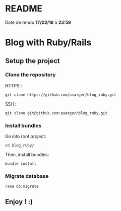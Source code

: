 # README

Date de rendu **17/02/19** à **23:59**

# Blog with Ruby/Rails

## Setup the project

### Clone the repository
HTTPS : 

```console 
git clone https://github.com/asatger/blog_ruby.git 
```

SSH :

```console 
git clone git@github.com:asatger/blog_ruby.git
```
### Install bundles

Go into root project: 
```console
cd blog_ruby/
```
Then, install bundles: 
```console 
bundle install
```
### Migrate database

```console
rake db:migrate 
```
## Enjoy ! :)
